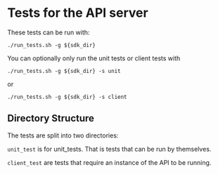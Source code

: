 # Tests for the API server

These tests can be run with:

```Shell
./run_tests.sh -g ${sdk_dir}
```

You can optionally only run the unit tests or client tests with
```Shell
./run_tests.sh -g ${sdk_dir} -s unit
```
or
```Shell
./run_tests.sh -g ${sdk_dir} -s client
```

## Directory Structure

The tests are split into two directories:

`unit_test` is for unit_tests.  That is tests that can be run by themselves.

`client_test` are tests that require an instance of the API to be running.
